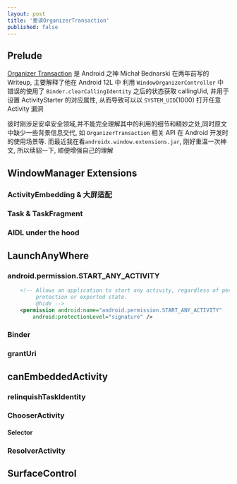 ```yaml
---
layout: post
title: '重读OrganizerTransaction'
published: false
---
```


## Prelude

[Organizer Transaction](https://github.com/michalbednarski/OrganizerTransaction) 是 Android 之神 Michał Bednarski 在两年前写的 Writeup, 主要解释了他在 Android 12L 中 利用 `WindowOrganizerController` 中错误的使用了 `Binder.clearCallingIdentity` 之后的状态获取 callingUid, 并用于设置 ActivityStarter 的对应属性, 从而导致可以以 `SYSTEM_UID`(1000) 打开任意 Activity 漏洞

彼时刚涉足安卓安全领域,并不能完全理解其中的利用的细节和精妙之处,同时原文中缺少一些背景信息交代, 如 `OrganizerTransaction` 相关 API 在 Android 开发时的使用场景等. 而最近我在看`androidx.window.extensions.jar`, 刚好重温一次神文, 所以续貂一下, 顺便增强自己的理解

## WindowManager Extensions

### ActivityEmbedding & 大屏适配

### Task & TaskFragment

### AIDL under the hood

## LaunchAnyWhere

### android.permission.START_ANY_ACTIVITY

```xml
    <!-- Allows an application to start any activity, regardless of permission
         protection or exported state.
         @hide -->
    <permission android:name="android.permission.START_ANY_ACTIVITY"
        android:protectionLevel="signature" />
```

### Binder

### grantUri

## canEmbeddedActivity

### relinquishTaskIdentity

### ChooserActivity

#### Selector

### ResolverActivity

## SurfaceControl

